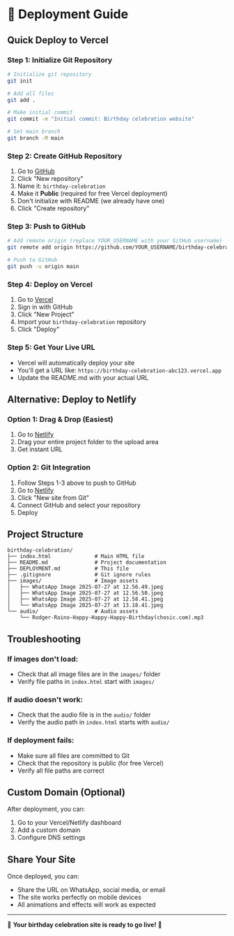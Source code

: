 # 🚀 Deployment Guide

## Quick Deploy to Vercel

### Step 1: Initialize Git Repository

```bash
# Initialize git repository
git init

# Add all files
git add .

# Make initial commit
git commit -m "Initial commit: Birthday celebration website"

# Set main branch
git branch -M main
```

### Step 2: Create GitHub Repository

1. Go to [GitHub](https://github.com)
2. Click "New repository"
3. Name it: `birthday-celebration`
4. Make it **Public** (required for free Vercel deployment)
5. Don't initialize with README (we already have one)
6. Click "Create repository"

### Step 3: Push to GitHub

```bash
# Add remote origin (replace YOUR_USERNAME with your GitHub username)
git remote add origin https://github.com/YOUR_USERNAME/birthday-celebration.git

# Push to GitHub
git push -u origin main
```

### Step 4: Deploy on Vercel

1. Go to [Vercel](https://vercel.com)
2. Sign in with GitHub
3. Click "New Project"
4. Import your `birthday-celebration` repository
5. Click "Deploy"

### Step 5: Get Your Live URL

- Vercel will automatically deploy your site
- You'll get a URL like: `https://birthday-celebration-abc123.vercel.app`
- Update the README.md with your actual URL

## Alternative: Deploy to Netlify

### Option 1: Drag & Drop (Easiest)

1. Go to [Netlify](https://netlify.com)
2. Drag your entire project folder to the upload area
3. Get instant URL

### Option 2: Git Integration

1. Follow Steps 1-3 above to push to GitHub
2. Go to [Netlify](https://netlify.com)
3. Click "New site from Git"
4. Connect GitHub and select your repository
5. Deploy

## Project Structure

```
birthday-celebration/
├── index.html              # Main HTML file
├── README.md               # Project documentation
├── DEPLOYMENT.md           # This file
├── .gitignore              # Git ignore rules
├── images/                 # Image assets
│   ├── WhatsApp Image 2025-07-27 at 12.56.49.jpeg
│   ├── WhatsApp Image 2025-07-27 at 12.56.50.jpeg
│   ├── WhatsApp Image 2025-07-27 at 12.58.41.jpeg
│   └── WhatsApp Image 2025-07-27 at 13.18.41.jpeg
└── audio/                  # Audio assets
    └── Rodger-Raino-Happy-Happy-Happy-Birthday(chosic.com).mp3
```

## Troubleshooting

### If images don't load:
- Check that all image files are in the `images/` folder
- Verify file paths in `index.html` start with `images/`

### If audio doesn't work:
- Check that the audio file is in the `audio/` folder
- Verify the audio path in `index.html` starts with `audio/`

### If deployment fails:
- Make sure all files are committed to Git
- Check that the repository is public (for free Vercel)
- Verify all file paths are correct

## Custom Domain (Optional)

After deployment, you can:
1. Go to your Vercel/Netlify dashboard
2. Add a custom domain
3. Configure DNS settings

## Share Your Site

Once deployed, you can:
- Share the URL on WhatsApp, social media, or email
- The site works perfectly on mobile devices
- All animations and effects will work as expected

---

🎉 **Your birthday celebration site is ready to go live!** 🎉 